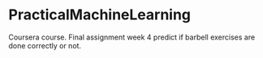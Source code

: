 # PracticalMachineLearning
Coursera course. Final assignment week 4 predict if barbell exercises are done correctly or not. 
